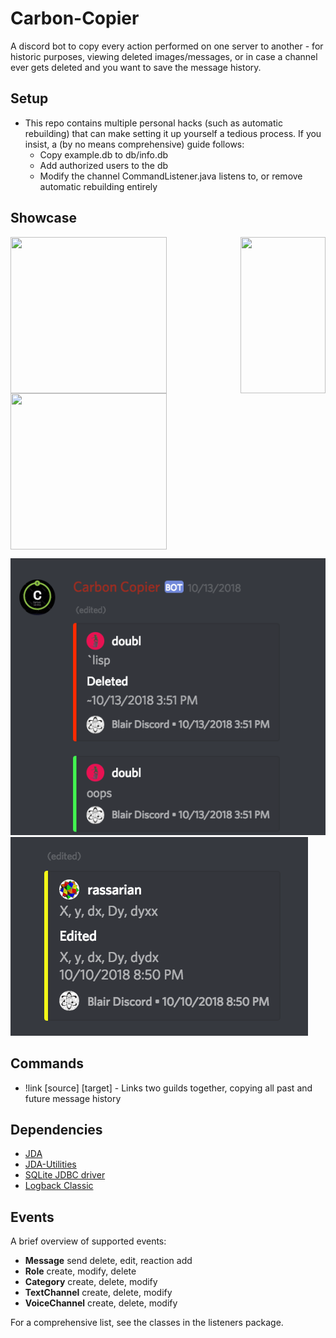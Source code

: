 # Carbon-Copier
A discord bot to copy every action performed on one server to another - for historic purposes, viewing deleted images/messages, or in case a channel ever gets deleted and you want to save the message history.


## Setup
* This repo contains multiple personal hacks (such as automatic rebuilding) that can make setting it up yourself a tedious process. If you insist, a (by no means comprehensive) guide follows:
	* Copy example.db to db/info.db
	* Add authorized users to the db
	* Modify the channel CommandListener.java listens to, or remove automatic rebuilding entirely

## Showcase
<img align="right" src="https://i.imgur.com/Lc11Xsp.png" height="250" width="136">
<img align="left" src="https://i.imgur.com/stamLVj.png" height="250" width="250">
<img align="middle" src="https://i.imgur.com/ycyMg1w.png" height="250" width="250">

![Bot in Action](/showcase/ex2.png?raw=true)
![Bot in Action](/showcase/ex3.png?raw=true)


## Commands
* !link \[source] \[target] - Links two guilds together, copying all past and future message history


## Dependencies
* [JDA](https://github.com/DV8FromTheWorld/JDA)
* [JDA-Utilities](https://github.com/JDA-Applications/JDA-Utilities)
* [SQLite JDBC driver](https://github.com/xerial/sqlite-jdbc)
* [Logback Classic](https://mvnrepository.com/artifact/ch.qos.logback/logback-classic/0.9.26)


## Events
A brief overview of supported events:

* **Message** send delete, edit, reaction add
* **Role** create, modify, delete
* **Category** create, delete, modify
* **TextChannel** create, delete, modify
* **VoiceChannel** create, delete, modify

For a comprehensive list, see the classes in the listeners package.